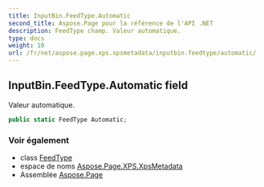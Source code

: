 ```yaml
---
title: InputBin.FeedType.Automatic
second_title: Aspose.Page pour la référence de l'API .NET
description: FeedType champ. Valeur automatique.
type: docs
weight: 10
url: /fr/net/aspose.page.xps.xpsmetadata/inputbin.feedtype/automatic/
---
```

## InputBin.FeedType.Automatic field

Valeur automatique.

```csharp
public static FeedType Automatic;
```

### Voir également

* class [FeedType](../)
* espace de noms [Aspose.Page.XPS.XpsMetadata](../../inputbin.feedtype/)
* Assemblée [Aspose.Page](../../../)


